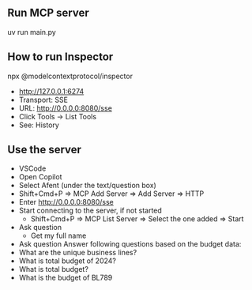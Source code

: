 

## Run MCP server
uv run main.py

## How to run Inspector
npx @modelcontextprotocol/inspector
- http://127.0.0.1:6274
- Transport: SSE
- URL: http://0.0.0.0:8080/sse
- Click Tools -> List Tools
- See: History

## Use the server
- VSCode
- Open Copilot
- Select Afent (under the text/question box)
- Shift+Cmd+P => MCP Add Server => Add Server => HTTP
- Enter http://0.0.0.0:8080/sse
- Start connecting to the server, if not started
    - Shift+Cmd+P => MCP List Server => Select the one added => Start
- Ask question 
    - Get my full name
- Ask question 
Answer following questions based on the budget data:
- What are the unique business lines?
- What is total budget of 2024?
- What is total budget?
- What is the budget of BL789

